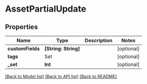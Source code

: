# AssetPartialUpdate

## Properties

Name | Type | Description | Notes
------------ | ------------- | ------------- | -------------
**customFields** | **[String: String]** |  | [optional] 
**tags** | Set<TagReference> |  | [optional] 
**_set** | **Int** |  | [optional] 

[[Back to Model list]](../README.md#documentation-for-models) [[Back to API list]](../README.md#documentation-for-api-endpoints) [[Back to README]](../README.md)


